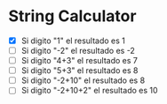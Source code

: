 # String Calculator

- [x] Si digito "1" el resultado es 1 
- [ ] Si digito "-2" el resultado es -2 
- [ ] Si digito "4+3" el resultado es  7 
- [ ] Si digito "5+3" el resultado es 8 
- [ ] Si digito "-2+10" el resultado es 8
- [ ] Si digito "-2+10+2" el resultado es 10